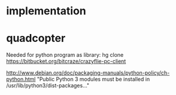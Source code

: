 implementation
==============

quadcopter
==============
Needed for python program as library:
hg clone https://bitbucket.org/bitcraze/crazyflie-pc-client

http://www.debian.org/doc/packaging-manuals/python-policy/ch-python.html
"Public Python 3 modules must be installed in /usr/lib/python3/dist-packages..."
